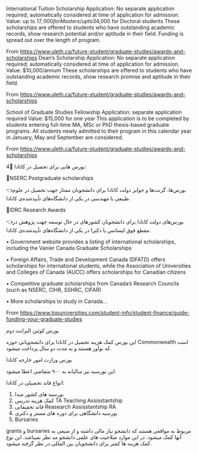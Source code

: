 International Tuition Scholarship
Application: No separate application required; automatically considered at time of application for admission.
Value: up to $17,000 for Masters/ up to $34,000 for Doctoral students
These scholarships are offered to students who have outstanding academic records, show research potential and/or aptitude in their field. Funding is spread out over the length of program.

From <https://www.uleth.ca/future-student/graduate-studies/awards-and-scholarships> 
Dean’s Scholarship
Application: No separate application required; automatically considered at time of application for admission.
Value: $10,000/annum
These scholarships are offered to students who have outstanding academic records, show research promise and aptitude in their field.

From <https://www.uleth.ca/future-student/graduate-studies/awards-and-scholarships> 

School of Graduate Studies Fellowship
Application: separate application required
Value: $15,000 for one year
This application is to be completed by students entering full-time MA, MSc or PhD thesis-based graduate programs. All students newly admitted to their program in this calendar year in January, May and September are considered.

From <https://www.uleth.ca/future-student/graduate-studies/awards-and-scholarships> 

4⃣ بورس هایی برای تحصیل در کانادا:

🔰NSERC Postgraduate scholarships  

👈بورس‌ها، گرنت‌ها و جوایز دولت کانادا برای دانشجویان ممتاز جهت تحصیل در علوم طبیعی یا مهندسی در یکی از دانشگاه‌های تأییدشده‌ی کانادا.

🔰IDRC Research Awards 

👈بورس‌های دولت کانادا برای دانشجویان کشورهای در حال توسعه جهت پژوهش در مقطع فوق لیسانس یا دکترا در یکی از دانشگاه‌های تأییدشده‌ی کانادا.

• Government website provides a listing of international scholarships, including the Vanier Canada Graduate Scholarships

• Foreign Affairs, Trade and Development Canada (DFATD) offers scholarships for international students, while the Association of Universities and Colleges of Canada (AUCC) offers scholarships for Canadian citizens

• Competitive graduate scholarships from Canada’s Research Councils (such as NSERC, CIHR, SSHRC, CIFAR)

• More scholarships to study in Canada…

From <https://www.topuniversities.com/student-info/student-finance/guide-funding-your-graduate-studies> 

بورس کوئین الیزابت دوم

این بورس کمک هزینه تحصیل در کانادا برای دانشجویانی حوزه Commonwealth است که نوآور هستند و به مدت دو سال پرداخت میشود.

 

بورس وزارت امور خارجه کانادا

این بورسیه نیز سالیانه به ۹۰۰ متقاضی اعطا میشود.

انواع فاند تحصیلی در کانادا:
1. بورسیه های کشور مبدا
2. کمک هزینه تدریس TA Teaching Assisstantship
3. فاند تحقیقاتی Reasearch Assisstantship RA
4. بورسیه دانشگاهی برای دوره های مستر و دکتری
5. Bursaries

 grants و bursaries مربوط به مواقعی هستند که دانشجو نیاز مالی داشته و از منبعی به آنها کمک میشود. در این موارد صلاحیت های علمی دانشجو مد نظر نمیباشد. این نوع کمک هزینه ها کمتر برای دانشجویان بین المللی در نظر گرفته میشود. 